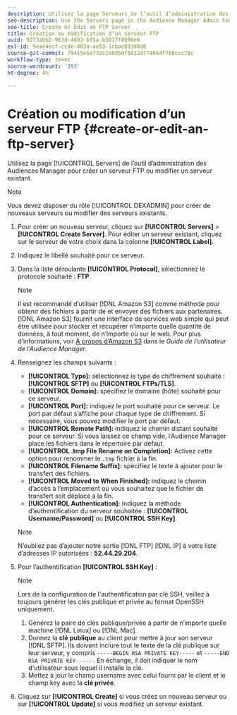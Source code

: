 ```yaml
---
description: Utilisez la page Serveurs de l’outil d’administration des Audiences Manager pour créer un serveur FTP ou modifier un serveur existant.
seo-description: Use the Servers page in the Audience Manager Admin tool to create a new FTP server or to edit an existing server.
seo-title: Create or Edit an FTP Server
title: Création ou modification d’un serveur FTP
uuid: 9273abb2-963d-4d83-bf5a-b3817f0b90e6
exl-id: 9eae4ecf-ccde-483a-ae53-1cbac033d8d6
source-git-commit: 79415eba732c2a6d50f04124774664f788ccc78c
workflow-type: tm+mt
source-wordcount: '393'
ht-degree: 4%

---
```


# Création ou modification d’un serveur FTP {#create-or-edit-an-ftp-server}

Utilisez la page [!UICONTROL Servers] de l’outil d’administration des Audiences Manager pour créer un serveur FTP ou modifier un serveur existant.

>[!NOTE]
>
>Vous devez disposer du rôle [!UICONTROL DEXADMIN] pour créer de nouveaux serveurs ou modifier des serveurs existants.

1. Pour créer un nouveau serveur, cliquez sur **[!UICONTROL Servers]** > **[!UICONTROL Create Server]**. Pour éditer un serveur existant, cliquez sur le serveur de votre choix dans la colonne **[!UICONTROL Label]**.
1. Indiquez le libellé souhaité pour ce serveur.
1. Dans la liste déroulante **[!UICONTROL Protocol]**, sélectionnez le protocole souhaité : **FTP**.

   >[!NOTE]
   >
   >Il est recommandé d’utiliser [!DNL Amazon S3] comme méthode pour obtenir des fichiers à partir de et envoyer des fichiers aux partenaires. [!DNL Amazon S3] fournit une interface de services web simple qui peut être utilisée pour stocker et récupérer n’importe quelle quantité de données, à tout moment, de n’importe où sur le web. Pour plus d’informations, voir [À propos d’Amazon S3](https://experienceleague.adobe.com/docs/audience-manager/user-guide/reference/amazon-s3.html) dans le *Guide de l’utilisateur de l’Audience Manager*.

1. Renseignez les champs suivants :

   * **[!UICONTROL Type]:**  sélectionnez le type de chiffrement souhaité :  **[!UICONTROL SFTP]** ou  **[!UICONTROL FTPs/TLS]**.
   * **[!UICONTROL Domain]:** spécifiez le domaine (hôte) souhaité pour ce serveur.
   * **[!UICONTROL Port]:** indiquez le port souhaité pour ce serveur. Le port par défaut s’affiche pour chaque type de chiffrement. Si nécessaire, vous pouvez modifier le port par défaut.
   * **[!UICONTROL Remote Path]:** indiquez le chemin distant souhaité pour ce serveur. Si vous laissez ce champ vide, l’Audience Manager place les fichiers dans le répertoire par défaut.
   * **[!UICONTROL .tmp File Rename on Completion]:** Activez cette option pour renommer le  `.tmp` fichier à la fin.
   * **[!UICONTROL Filename Suffix]:** spécifiez le texte à ajouter pour le transfert des fichiers.
   * **[!UICONTROL Moved to When Finished]:** indiquez le chemin d’accès à l’emplacement où vous souhaitez que le fichier de transfert soit déplacé à la fin.
   * **[!UICONTROL Authentication]:** indiquez la méthode d’authentification du serveur souhaitée :  **[!UICONTROL Username/Password]** ou  **[!UICONTROL SSH Key]**.

   >[!NOTE]
   >
   >N’oubliez pas d’ajouter notre sortie [!DNL FTP] [!DNL IP] à votre liste d’adresses IP autorisées : **52.44.29.204**.

1. Pour l’authentification **[!UICONTROL SSH Key]** :
   >[!NOTE]
   >
   >Lors de la configuration de l&#39;authentification par clé SSH, veillez à toujours générer les clés publique et privée au format OpenSSH uniquement.
   1. Générez la paire de clés publique/privée à partir de n’importe quelle machine [!DNL Linux] ou [!DNL Mac].
   1. Donnez la **clé publique** au client pour mettre à jour son serveur [!DNL SFTP]. Ils doivent inclure tout le texte de la clé publique sur leur serveur, y compris `-----BEGIN RSA PRIVATE KEY-----` et `-----END RSA PRIVATE KEY-----` . En échange, il doit indiquer le nom d&#39;utilisateur sous lequel il installe la clé.
   1. Mettez à jour le champ username avec celui fourni par le client et le champ key avec la **clé privée**.
1. Cliquez sur **[!UICONTROL Create]** si vous créez un nouveau serveur ou sur **[!UICONTROL Update]** si vous modifiez un serveur existant.

